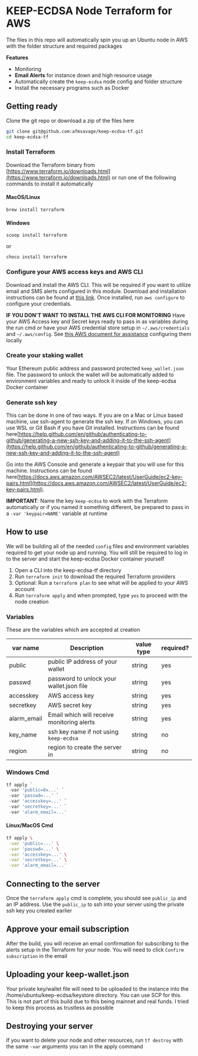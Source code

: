 
# KEEP-ECDSA Node Terraform for AWS

The files in this repo will automatically spin you up an Ubuntu node in AWS with the folder structure and required packages

__**Features**__

- Monitoring
- **Email Alerts** for instance down and high resource usage
- Automatically create the `keep-ecdsa` node config and folder structure
- Install the necessary programs such as Docker
  
## Getting ready

Clone the git repo or download a zip of the files here

```bash
git clone git@github.com:afmsavage/keep-ecdsa-tf.git
cd keep-ecdsa-tf
```

### Install Terraform

Download the Terraform binary from [https://www.terraform.io/downloads.html](https://www.terraform.io/downloads.html) or run one of the following commands to install it automatically

#### MacOS/Linux

```brew install terraform```

#### Windows

```scoop install terraform```

or

```choco install terraform```

### Configure your AWS access keys and AWS CLI

Download and install the AWS CLI.  This will be required if you want to utilize email and SMS alerts configured in this module.  Download and installation instructions can be found at [this link](https://docs.aws.amazon.com/cli/latest/userguide/cli-chap-install.html).  Once installed, run `aws configure` to configure your credentials.

**IF YOU DON'T WANT TO INSTALL THE AWS CLI FOR MONITORING**
Have your AWS Access key and Secret keys ready to pass in as variables during the run cmd or have your AWS credential store setup in `~/.aws/credentials` and `~/.aws/config`.  See [this AWS document for assistance](https://docs.aws.amazon.com/cli/latest/userguide/cli-chap-configure.html) configuring them locally

### Create your staking wallet

Your Ethereum public address and password protected `keep_wallet.json` file.  The password to unlock the wallet will be automatically added to environment variables and ready to unlock it inside of the keep-ecdsa Docker container

### Generate ssh key

This can be done in one of two ways.  If you are on a Mac or Linux based machine, use ssh-agent to generate the ssh key.  If on Windows, you can use WSL or Git Bash if you have Git installed.  Instructions can be found here[https://help.github.com/en/github/authenticating-to-github/generating-a-new-ssh-key-and-adding-it-to-the-ssh-agent](https://help.github.com/en/github/authenticating-to-github/generating-a-new-ssh-key-and-adding-it-to-the-ssh-agent)

Go into the AWS Console and generate a keypair that you will use for this machine.  Instructions can be found here[https://docs.aws.amazon.com/AWSEC2/latest/UserGuide/ec2-key-pairs.html](https://docs.aws.amazon.com/AWSEC2/latest/UserGuide/ec2-key-pairs.html).  

**IMPORTANT**: Name the key `keep-ecdsa` to work with the Terraform automatically or if you named it something different, be prepared to pass in a `-var 'keypair=NAME'` variable at runtime

## How to use

We will be building all of the needed `config` files and environment variables required to get your node up and running.  You will still be required to log in to the server and start the keep-ecdsa Docker container yourself

1. Open a CLI into the keep-ecdsa-tf directory
2. Run `terraform init` to download the required Terraform providers
3. Optional: Run a `terraform plan` to see what will be applied to your AWS account
4. Run `terraform apply` and when prompted, type `yes` to proceed with the node creation

### Variables

These are the variables which are accepted at creation

| var name    | Description                                | value type | required? |
|-------------|--------------------------------------------|------------|-----------|
| public      | public IP address of your wallet           | string     | yes       |
| passwd      | password to unlock your wallet.json file   | string     | yes       |
| accesskey   | AWS access key                             | string     | yes       |
| secretkey   | AWS secret key                             | string     | yes       |
| alarm_email | Email which will receive monitoring alerts | string     | yes       |
| key_name    | ssh key name if not using `keep-ecdsa`     | string     | no        |
| region      | region to create the server in             | string     | no        |

### Windows Cmd

```Powershell
tf apply `
 -var 'public=0x...' `
 -var 'passwd=...' `
 -var 'accesskey=...' `
 -var 'secretkey=...' `
 -var 'alarm_email=...'
```

#### Linux/MacOS Cmd

```bash
tf apply \
 -var 'public=...' \
 -var 'passwd=...' \
 -var 'accesskey=...' \
 -var 'secretkey=...' \
 -var 'alarm_email=...'
```

## Connecting to the server

Once the `terraform apply` cmd is complete, you should see `public_ip` and an IP address.  Use the `public_ip` to ssh into your server using the private ssh key you created earlier

## Approve your email subscription

After the build, you will receive an email confirmation for subscribing to the alerts setup in the Terraform for your node.  You will need to click `Confirm subscription` in the email

## Uploading your keep-wallet.json

Your private key/wallet file will need to be uploaded to the instance into the /home/ubuntu/keep-ecdsa/keystore directory.  You can use SCP for this.  This is not part of this build due to this being mainnet and real funds.  I tried to keep this process as trustless as possible

## Destroying your server

If you want to delete your node and other resources, run `tf destroy` with the same `-var` arguments you ran in the apply command
